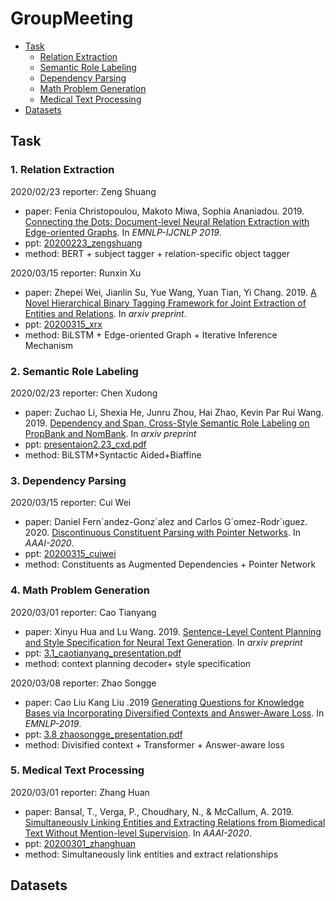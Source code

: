 # GroupMeeting

* [Task](#task)
    * [Relation Extraction](#1-relation-extraction)
    * [Semantic Role Labeling](#2-semantic-role-labeling)
    * [Dependency Parsing](#3-dependency-parsing)
    * [Math Problem Generation](#4-math-problem-generation)
    * [Medical Text Processing](#5-medical-text-processing)
* [Datasets](#datasets)
   

## Task
### 1. Relation Extraction
2020/02/23
reporter: Zeng Shuang
* paper: Fenia Christopoulou, Makoto Miwa, Sophia Ananiadou. 2019. [Connecting the Dots: Document-level Neural Relation Extraction with Edge-oriented Graphs](https://arxiv.org/abs/1909.00228). In *EMNLP-IJCNLP 2019*.
* ppt:  [20200223_zengshuang](ppts/20200223_zengshuang.pdf)
* method: BERT + subject tagger + relation-specific object tagger

2020/03/15
reporter: Runxin Xu
* paper: Zhepei Wei, Jianlin Su, Yue Wang, Yuan Tian, Yi Chang. 2019. [A Novel Hierarchical Binary Tagging Framework for Joint Extraction of Entities and Relations](https://arxiv.org/abs/1909.03227). In *arxiv preprint*.
* ppt:  [20200315_xrx](ppts/20200315_xrx.pdf)
* method: BiLSTM + Edge-oriented Graph + Iterative Inference Mechanism


### 2. Semantic Role Labeling
2020/02/23
reporter: Chen Xudong
* paper: Zuchao Li, Shexia He, Junru Zhou, Hai Zhao, Kevin Par Rui Wang. 2019. [Dependency and Span, Cross-Style Semantic Role Labeling on PropBank and NomBank](https://arxiv.org/abs/1911.02851). In *arxiv preprint*
* ppt:  [presentaion2.23_cxd.pdf](ppts/presentaion2.23_cxd.pdf)
* method: BiLSTM+Syntactic Aided+Biaffine


### 3. Dependency Parsing
2020/03/15
reporter: Cui Wei
* paper: Daniel Fern´andez-Gonz´alez and Carlos G´omez-Rodr´ıguez. 2020. [Discontinuous Constituent Parsing with Pointer Networks](https://arxiv.org/abs/2002.01824). In *AAAI-2020*.
* ppt:  [20200315_cuiwei](ppts/20200315_cuiwei.pdf)
* method: Constituents as Augmented Dependencies + Pointer Network

### 4. Math Problem Generation
2020/03/01
reporter: Cao Tianyang
* paper: Xinyu Hua and Lu Wang. 2019. [Sentence-Level Content Planning and Style Specification for Neural Text Generation](https://arxiv.org/abs/1909.09734). In *arxiv preprint*
* ppt: [3.1_caotianyang_presentation.pdf](ppts/3.1_caotianyang_presentation.pdf)
* method: context planning decoder+ style specification

2020/03/08
reporter: Zhao Songge
* paper: Cao Liu Kang Liu .2019 [Generating Questions for Knowledge Bases via Incorporating Diversified Contexts and Answer-Aware Loss](https://arxiv.org/abs/1910.13108). In *EMNLP-2019*.
* ppt: [3.8 zhaosongge_presentation.pdf](ppts/3.8_zhaosongge.pdf)
* method: Divisified context + Transformer + Answer-aware loss


### 5. Medical Text Processing
2020/03/01
reporter: Zhang Huan
* paper: Bansal, T., Verga, P., Choudhary, N., & McCallum, A. 2019. [Simultaneously Linking Entities and Extracting Relations from Biomedical Text Without Mention-level Supervision](https://arxiv.org/abs/1912.01070). In *AAAI-2020*.
* ppt:  [20200301_zhanghuan](ppts/20200301_zhanghuan.pdf)
* method: Simultaneously link entities and extract relationships


## Datasets
